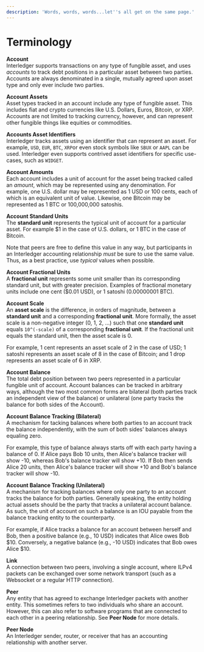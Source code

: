 ```yaml
---
description: 'Words, words, words...let''s all get on the same page.'
---
```


# Terminology

**Account**  
Interledger supports transactions on any type of fungible asset, and uses _accounts_ to track debt positions in a particular asset between two parties. Accounts are always denominated in a single, mutually agreed upon asset type and only ever include two parties.

**Account Assets**  
Asset types tracked in an account include any type of fungible asset. This includes fiat and crypto currencies like U.S. Dollars, Euros, Bitcoin, or XRP. Accounts are not limited to tracking currency, however, and can represent other fungible things like equities or commodities.

**Accounts Asset Identifiers**  
Interledger tracks assets using an identifier that can represent an asset. For example, `USD`, `EUR`, `BTC`, `XRP`or even stock symbols like `SBUX` or `AAPL` can be used. Interledger even supports contrived asset identifiers for specific use-cases, such as `WIDGET`.

**Account Amounts**  
Each account includes a unit of account for the asset being tracked called an _amount_, which may be represented using any denomination. For example, one U.S. dollar may be represented as 1 USD or 100 cents, each of which is an equivalent unit of value. Likewise, one Bitcoin may be represented as 1 BTC or 100,000,000 satoshis.

**Account Standard Units**  
The **standard unit** represents the typical unit of account for a particular asset. For example $1 in the case of U.S. dollars, or 1 BTC in the case of Bitcoin.

Note that peers are free to define this value in any way, but participants in an Interledger accounting relationship _must_ be sure to use the same value. Thus, as a best practice, use _typical_ values when possible.

**Account Fractional Units**  
A **fractional unit** represents some unit smaller than its corresponding standard unit, but with greater precision. Examples of fractional monetary units include one cent \($0.01 USD\), or 1 satoshi \(0.00000001 BTC\).

**Account Scale**  
An **asset scale** is the difference, in orders of magnitude, between a **standard unit** and a corresponding **fractional unit**. More formally, the asset scale is a non-negative integer \(0, 1, 2, …\) such that one **standard unit** equals `10^(-scale)` of a corresponding **fractional unit**. If the fractional unit equals the standard unit, then the asset scale is 0.

For example, 1 cent represents an asset scale of 2 in the case of USD; 1 satoshi represents an asset scale of 8 in the case of Bitcoin; and 1 drop represents an asset scale of 6 in XRP.

**Account Balance**  
The total debt position between two peers represented in a particular fungible unit of account. Account balances can be tracked in arbitrary ways, although the two most common forms are bilateral \(both parties track an independent view of the balance\) or unilateral \(one party tracks the balance for both sides of the Account\).

**Account Balance Tracking \(Bilateral\)**  
A mechanism for tacking balances where both parties to an account track the balance independently, with the sum of both sides' balances always equaling zero.

For example, this type of balance always starts off with each party having a balance of 0. If Alice pays Bob 10 units, then Alice's balance tracker will show -10, whereas Bob's balance tracker will show +10.  If Bob then sends Alice 20 units, then Alice's balance tracker will show +10 and Bob's balance tracker will show -10.

**Account Balance Tracking \(Unilateral\)**  
A mechanism for tracking balances where only one party to an account tracks the balance for both parties. Generally speaking, the entity holding actual assets should be the party that tracks a unilateral account balance. As such, the unit of account on such a balance is an IOU payable from the balance tracking entity to the counterparty.

For example, if Alice tracks a balance for an account between herself and Bob, then a positive balance \(e.g., 10 USD\) indicates that Alice owes Bob $10. Conversely, a negative balance \(e.g., -10 USD\) indicates that Bob owes Alice $10.

**Link**  
A connection between two peers, involving a single account, where ILPv4 packets can be exchanged over some network transport \(such as a Websocket or a regular HTTP connection\).

**Peer**  
Any entity that has agreed to exchange Interledger packets with another entity. This sometimes refers to two individuals who share an account. However, this can also refer to software programs that are connected to each other in a peering relationship. See **Peer Node** for more details.

**Peer Node**  
An Interledger sender, router, or receiver that has an accounting relationship with another server.
